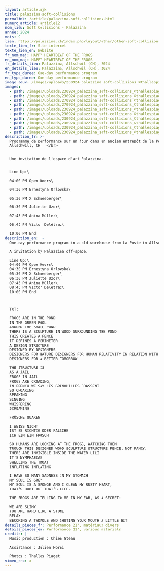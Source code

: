 ```yaml
---
layout: article.njk
title: palazzina-soft-collisions
permalink: /article/palazzina-soft-collisions.html
numero_article: article12
nom_lieu: Soft Collisions - Palazzina
année: 2024
mois: 9
lien: https://palazzina.ch/index.php/layout/other/other-soft-collision-palazzina-26
texte_lien_fr: Site internet
texte_lien_en: Website
fr_nom_maj: HAPPY HEARTBEAT OF THE FROGS
en_nom_maj: HAPPY HEARTBEAT OF THE FROGS
fr_details_lieu: Palazzina, Allschwil (CH), 2024
en_details_lieu: Palazzina, Allschwil (CH), 2024
fr_type_duree: One-day performance program
en_type_duree: One-day performance program
image_couv: /images/uploads/230924_palazzina_soft-collisions_©thallespiaget_035.jpg
images:
  - path: /images/uploads/230924_palazzina_soft-collisions_©thallespiaget_036.jpg
  - path: /images/uploads/230924_palazzina_soft-collisions_©thallespiaget_037.jpg
  - path: /images/uploads/270924_palazzina_soft-collisions_©thallespiaget_scarf_002.jpg
  - path: /images/uploads/270924_palazzina_soft-collisions_©thallespiaget_scarf_001.jpg
  - path: /images/uploads/230924_palazzina_soft-collisions_©thallespiaget_038.jpg
  - path: /images/uploads/230924_palazzina_soft-collisions_©thallespiaget_039.jpg
  - path: /images/uploads/230924_palazzina_soft-collisions_©thallespiaget_040.jpg
  - path: /images/uploads/230924_palazzina_soft-collisions_©thallespiaget_041.jpg
  - path: /images/uploads/230924_palazzina_soft-collisions_©thallespiaget_042.jpg
  - path: /images/uploads/230924_palazzina_soft-collisions_©thallespiaget_043.jpg
description_fr: >-
  Programme de performance sur un jour dans un ancien entrepôt de la Poste à
  Allschwill, CH.  </br> 


  Une invitation de l'espace d'art Palazzina.


  Line Up:\

  04:00 PM Open Doors\

  04:30 PM Ernestyna Orlowska\

  05:30 PM X Schneeberger\

  06:30 PM Juliette Uzor\

  07:45 PM Anina Müller\

  08:45 PM Victor Delétraz\

  10:00 PM End
description_en: |-
  One-day performance program in a old warehouse from La Poste in Allschwil, CH.

  A invitation by Palazzina off-space.

  Line Up:\
  04:00 PM Open Doors\
  04:30 PM Ernestyna Orlowska\
  05:30 PM X Schneeberger\
  06:30 PM Juliette Uzor\
  07:45 PM Anina Müller\
  08:45 PM Victor Delétraz\
  10:00 PM End



  TXT:

  FROGS ARE IN THE POND
  IN THE GREEN POOL
  AROUND THE SMALL POND
  THERE IS A SCULPTURE IN WOOD SURROUNDING THE POND
  THIS CREATES A FENCE
  IT DEFINES A PERIMETER
  A DESIGN STRUCTURE
  DESIGNED BY DESIGNERS
  DESIGNERS FOR NATURE DESIGNERS FOR HUMAN RELATIVITY IN RELATION WITH NATURE
  DESIGNERS FOR A BETTER TOMORROW 

  THE STRUCTURE IS
  AS A JAIL
  FROGS IN JAIL
  FROGS ARE CROAKING, 
  IN FRENCH WE SAY LES GRENOUILLES COASSENT
  SO CROAKING
  SPEAKING
  SINGING
  WHISPERING
  SCREAMING

  FRÖSCHE QUAKEN

  I WEISS NICHT
  IST ES RICHTIG ODER FALSCHE
  ICH BIN EIN FROSCH

  SO HUMANS ARE LOOKING AT THE FROGS, WATCHING THEM
  TROUGH THIS DESIGNED WOOD SCULPTURE STRUCTURE FENCE, NOT FANCY.
  THERE ARE INVISIBLE INSIDE THE WATER LILI
  IT’S NYMPHAECAE
  SWELLING THE TROAT
  INFLATING INFLATING

  I HAVE SO MANY SADNESS IN MY STOMACH
  MY SOUL IS GREY
  MY SOUL IS A SPONGE AND I CLEAN MY RUSTY HEART,
  THAT’S HURT BUT THAT’S LIFE.

  THE FROGS ARE TELLING TO ME IN MY EAR, AS A SECRET:

  WE ARE SLIMY 
  YOU ARE HARD LIKE A STONE
  RELAX
  BECOMING A TADPOLE AND SHUTING YOUR MOUTH A LITTLE BIT
details_pieces_fr: Performance 21', matériaux divers
details_pieces_en: Performance 21', various materials
credits: |-
  Music production : Chien Gteau

  Assistance : Julien Horni

  Photos : Thalles Piaget
vimeo_src: x
---
```

